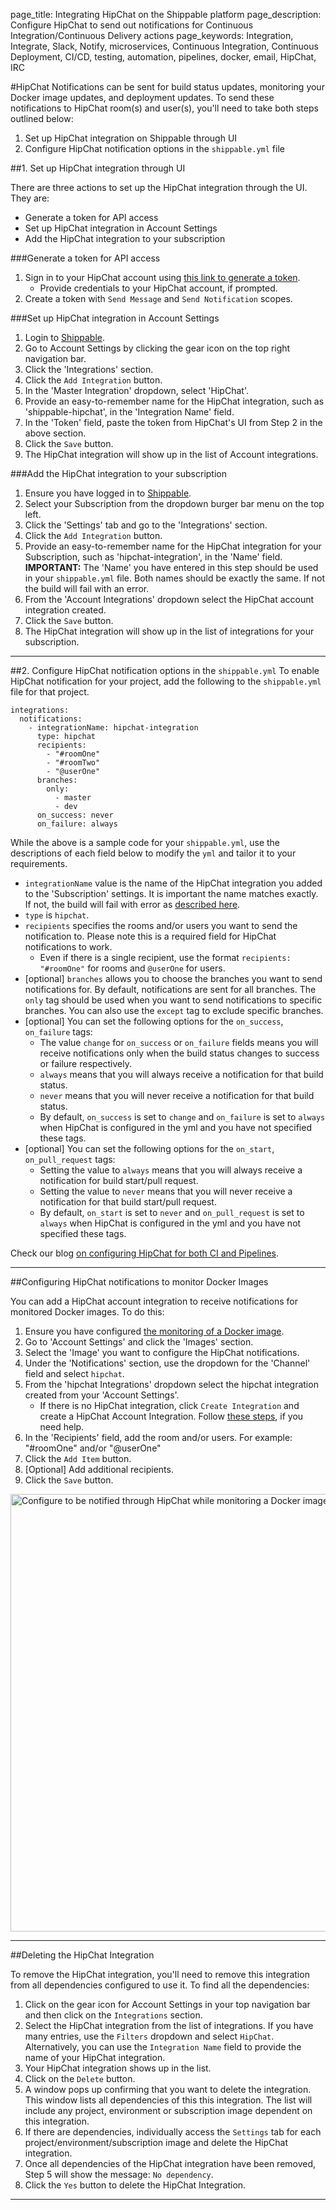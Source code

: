 page_title: Integrating HipChat on the Shippable platform
page_description: Configure HipChat to send out notifications for Continuous Integration/Continuous Delivery actions
page_keywords: Integration, Integrate, Slack, Notify, microservices, Continuous Integration, Continuous Deployment, CI/CD, testing, automation, pipelines, docker, email, HipChat, IRC

#HipChat
Notifications can be sent for build status updates, monitoring your Docker image updates, and deployment updates. To send these notifications to HipChat room(s) and user(s), you'll need to take both steps outlined below:

1. Set up HipChat integration on Shippable through UI
2. Configure HipChat notification options in the `shippable.yml` file

##1. Set up HipChat integration through UI

There are three actions to set up the HipChat integration through the UI. They are:

- Generate a token for API access
- Set up HipChat integration in Account Settings
- Add the HipChat integration to your subscription

###Generate a token for API access

1. Sign in to your HipChat account using [this link to generate a token](https://www.hipchat.com/account/api).
     - Provide credentials to your HipChat account, if prompted.
2. Create a token with `Send Message` and `Send Notification` scopes.

###Set up HipChat integration in Account Settings
1. Login to [Shippable](https://app.shippable.com).
2. Go to Account Settings by clicking the gear icon on the top right navigation bar.
3. Click the 'Integrations' section.
4. Click the `Add Integration` button.
5. In the 'Master Integration' dropdown, select 'HipChat'.
6. Provide an easy-to-remember name for the HipChat integration, such as 'shippable-hipchat', in the 'Integration Name' field.
7. In the 'Token' field, paste the token from HipChat's UI from Step 2 in the above section.
8. Click the `Save` button.
9. The HipChat integration will show up in the list of Account integrations.

###Add the HipChat integration to your subscription
1. Ensure you have logged in to [Shippable](https://app.shippable.com).
2. Select your Subscription from the dropdown burger bar menu on the top left.
3. Click the 'Settings' tab and go to the 'Integrations' section.
4. Click the `Add Integration` button.
5. Provide an easy-to-remember name for the HipChat integration for your Subscription, such as 'hipchat-integration', in the 'Name' field.
**IMPORTANT:** The 'Name' you have entered in this step should be used in your `shippable.yml` file. Both names should be exactly the same. If not the build will fail with an error.
6. From the 'Account Integrations' dropdown select the HipChat account integration created.
7. Click the `Save` button.
10. The HipChat integration will show up in the list of integrations for your subscription.

---

##2. Configure HipChat notification options in the `shippable.yml`
To enable HipChat notification for your project, add the following to the `shippable.yml` file for that project.
```
integrations:
  notifications:
    - integrationName: hipchat-integration
      type: hipchat
      recipients:
        - "#roomOne"
        - "#roomTwo"
        - "@userOne"
      branches:
        only:
          - master
          - dev
      on_success: never
      on_failure: always
```
While the above is a sample code for your `shippable.yml`, use the descriptions of each field below to modify the `yml` and tailor it to your requirements.

- `integrationName` value is the name of the HipChat integration you added to the 'Subscription' settings. It is important the name matches exactly. If not, the build will fail with error as [described here](ci_troubleshoot/#Integration-name-specified-in-yml-does-not-match).
- `type` is `hipchat`.
- `recipients` specifies the rooms and/or users you want to send the notification to. Please note this is a required field for HipChat notifications to work.
     - Even if there is a single recipient, use the format `recipients: "#roomOne"` for rooms and `@userOne` for users.
- [optional] `branches` allows you to choose the branches you want to send notifications for. By default, notifications are sent for all branches. The `only` tag should be used when you want to send notifications to specific branches. You can also use the `except` tag to exclude specific branches.
- [optional] You can set the following options for the `on_success`, `on_failure` tags:
     - The value `change` for `on_success` or `on_failure` fields means you will receive notifications only when the build status changes to success or failure respectively.
     - `always` means that you will always receive a notification for that build status.
     - `never` means that you will never receive a notification for that build status.
     - By default, `on_success` is set to `change` and `on_failure` is set to `always` when HipChat is configured in the yml and you have not specified these tags.
- [optional] You can set the following options for the `on_start`, `on_pull_request` tags:
     - Setting the value to `always` means that you will always receive a notification for build start/pull request.
     - Setting the value to `never` means that you will never receive a notification for that build start/pull request.
     - By default, `on_start` is set to `never` and `on_pull_request` is set to `always` when HipChat is configured in the yml and you have not specified these tags.

Check our blog [on configuring HipChat for both CI and Pipelines](http://blog.shippable.com/hipchat-integration-is-here).

---

##Configuring HipChat notifications to monitor Docker Images

You can add a HipChat account integration to receive notifications for monitored Docker images. To do this:

1. Ensure you have configured [the monitoring of a Docker image](navigating_ui/account_settings_images/).
2. Go to 'Account Settings' and click the 'Images' section.
3. Select the 'Image' you want to configure the HipChat notifications.
4. Under the 'Notifications' section, use the dropdown for the 'Channel' field and select `hipchat`.
5. From the 'hipchat Integrations' dropdown select the hipchat integration created from your 'Account Settings'.
     - If there is no HipChat integration, click `Create Integration` and create a HipChat Account Integration. Follow [these steps](#Set-up-HipChat-integration-in-Account-Settings), if you need help.
6. In the 'Recipients' field, add the room and/or users. For example: "#roomOne" and/or "@userOne"
7. Click the `Add Item` button.
8. [Optional] Add additional recipients.
9. Click the `Save` button.

<img src="/continuous_integration/images/hipchat_to_monitor_images.png" alt="Configure to be notified through HipChat while monitoring a Docker image" style="width:700px;"/>

---
##Deleting the HipChat Integration

To remove the HipChat integration, you'll need to remove this integration from all dependencies configured to use it. To find all the dependencies:

1. Click on the gear icon for Account Settings in your top navigation bar and then click on the `Integrations` section.
2. Select the HipChat integration from the list of integrations. If you have many entries, use the `Filters` dropdown and select `HipChat`. Alternatively, you can use the `Integration Name` field to provide the name of your HipChat integration.
3. Your HipChat integration shows up in the list.
4. Click on the `Delete` button.
5. A window pops up confirming that you want to delete the integration. This window lists all dependencies of this this integration. The list will include any project, environment or subscription image dependent on this integration.
6. If there are dependencies, individually access the `Settings` tab for each project/environment/subscription image and delete the HipChat integration.
7. Once all dependencies of the HipChat integration have been removed, Step 5 will show the message: `No dependency`.
8. Click the `Yes` button to delete the HipChat Integration.

--------
